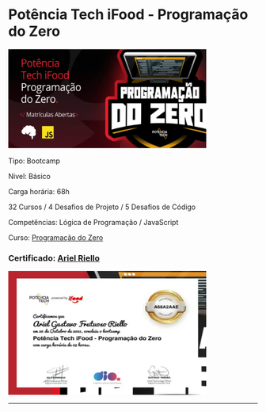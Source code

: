 # **Potência Tech iFood - Programação do Zero**

<img src="img\curso_img.png" width="400" height="200">

Tipo: Bootcamp

Nivel: Básico

Carga horária: 68h

32 Cursos / 4 Desafios de Projeto / 5 Desafios de Código

Competências: Lógica de Programação / JavaScript

Curso: [Programação do Zero](https://web.dio.me/track/potencia-tech-ifood-programacao-do-zero)

### Certificado: [Ariel Riello](https://www.dio.me/certificate/A68A2AAE/share)

<img src="img\certificado.png" width="400" height="250">

---